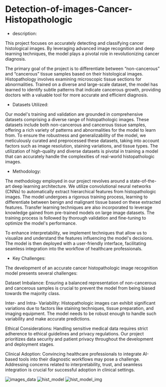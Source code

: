 # Detection-of-images-Cancer-Histopathologic

- description:

This project focuses on accurately detecting and classifying cancer histological images. By leveraging advanced image recognition and deep learning techniques, the model plays a pivotal role in revolutionizing cancer diagnosis.

The primary goal of the project is to differentiate between “non-cancerous” and “cancerous” tissue samples based on their histological images. Histopathology involves examining microscopic tissue sections for abnormalities. Trained on a diverse and large-scale dataset, the model has learned to identify subtle patterns that indicate cancerous growth, providing doctors with a valuable tool for more accurate and efficient diagnosis.

- Datasets Utilized:

Our model's training and validation are grounded in comprehensive datasets comprising a diverse range of histopathologic images. These datasets include both non-cancerous and cancerous tissue samples, offering a rich variety of patterns and abnormalities for the model to learn from. To ensure the robustness and generalizability of the model, we meticulously curated and preprocessed these datasets, taking into account factors such as image resolution, staining variations, and tissue types. The utilization of high-quality and diverse datasets is pivotal in training a model that can accurately handle the complexities of real-world histopathologic images.

- Methodology:

The methodology employed in our project revolves around a state-of-the-art deep learning architecture. We utilize convolutional neural networks (CNNs) to automatically extract hierarchical features from histopathologic images. The model undergoes a rigorous training process, learning to differentiate between benign and malignant tissue based on these extracted features. Transfer learning techniques are also incorporated to leverage knowledge gained from pre-trained models on large image datasets. The training process is followed by thorough validation and fine-tuning to optimize the model's performance.

To enhance interpretability, we implement techniques that allow us to visualize and understand the features influencing the model's decisions. The model is then deployed with a user-friendly interface, facilitating seamless integration into the workflow of healthcare professionals.

- Key Challenges:

The development of an accurate cancer histopathologic image recognition model presents several challenges:

Dataset Imbalance: Ensuring a balanced representation of non-cancerous and cancerous samples is crucial to prevent the model from being biased towards the majority class.

Inter- and Intra- Variability: Histopathologic images can exhibit significant variations due to factors like staining techniques, tissue preparation, and imaging equipment. The model needs to be robust enough to handle such variability and make accurate predictions.

Ethical Considerations: Handling sensitive medical data requires strict adherence to ethical guidelines and privacy regulations. Our project prioritizes data security and patient privacy throughout the development and deployment stages.

Clinical Adoption: Convincing healthcare professionals to integrate AI-based tools into their diagnostic workflows may pose a challenge. Addressing concerns related to interpretability, trust, and seamless integration is crucial for successful adoption in clinical settings.

![images_data](https://github.com/Muhannad0101/Detection-of-Cancer-Histopathologic/assets/102443619/e5aedc86-c1a0-4845-856c-b94b55e7a54a)
![hist_model](https://github.com/Muhannad0101/Detection-of-Cancer-Histopathologic/assets/102443619/49f93519-b325-4dab-9cd5-f05094437bfe)
![hist_model_img](https://github.com/Muhannad0101/Detection-of-Cancer-Histopathologic/assets/102443619/740ae502-7d05-42f3-874a-6fcf8a6240b4)
